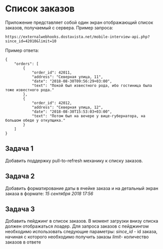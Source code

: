 # Список заказов
Приложение представляет собой один экран отображающий список заказов, получаемый с  сервера.
Пример запроса:

    https://externalwebhooks.dostavista.net/mobile-interview-api.php?since_id=42010&limit=10

Пример ответа:

    {
        "orders": [
            {
                "order_id": 42011,
                "address": "Северная улица, 11",
                "date": "2018-08-30T09:56:29+03:00",
                "text": "Покой был известного рода, ибо гостиница была тоже известного рода."
            },
            {
                "order_id": 42012,
                "address": "Северная улица, 12",
                "date": "2018-08-30T15:53:03+03:00",
                "text": "Потом был на вечере у вице-губернатора, на большом обеде у откупщика."
            }
        ]
    }


## Задача 1
Добавить поддержку pull-to-refresh механику к списку заказов.

## Задача 2
Добавить форматирование даты в ячейке заказа и на детальный экран заказа в формате: *15 сентября 2018 17:56*

## Задача 3
Добавить пейджинг в список заказов. В момент загрузки внизу списка должен отображаться лоадер. Для запроса заказов с пейджингом необходимо использовать следующие  параметры:
 *since_id* - id заказа, начиная с которого необходимо получить заказы 
 *limit*- количество заказов в ответе
